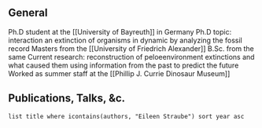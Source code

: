 ## General
Ph.D student at the [[University of Bayreuth]] in Germany
Ph.D topic: interaction an extinction of organisms in dynamic by analyzing the fossil record
Masters from the [[University of Friedrich Alexander]]
B.Sc. from the same
Current research: reconstruction of peloeenvironment
extinctions and what caused them
using information from the past to predict the future
Worked as summer staff at the [[Phillip J. Currie Dinosaur Museum]]


## Publications, Talks, &c.
```dataview
list title where icontains(authors, "Eileen Straube") sort year asc
```